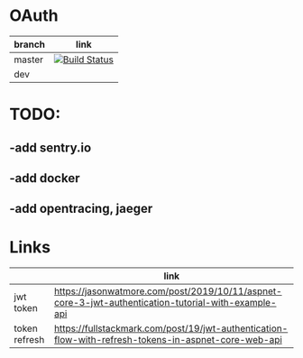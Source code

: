 # OAuth

| branch  |  link |
|---|---|
| master  |  [![Build Status](https://travis-ci.org/OmniChannelChatBot/OAuth.svg?branch=master)](https://travis-ci.org/OmniChannelChatBot/OAuth) |
|  dev |   |



# TODO:
## -add sentry.io
## -add docker
## -add opentracing, jaeger

# Links
|   |  link |
|---|---|
| jwt token  |  https://jasonwatmore.com/post/2019/10/11/aspnet-core-3-jwt-authentication-tutorial-with-example-api  |
|  token refresh |  https://fullstackmark.com/post/19/jwt-authentication-flow-with-refresh-tokens-in-aspnet-core-web-api |

